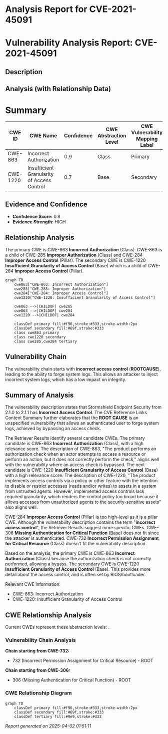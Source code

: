 # Analysis Report for CVE-2021-45091

# Vulnerability Analysis Report: CVE-2021-45091

## Description



## Analysis (with Relationship Data)

# Summary
| CWE ID | CWE Name | Confidence | CWE Abstraction Level | CWE Vulnerability Mapping Label | CWE-Vulnerability Mapping Notes |
|---|---|---|---|---|---|
| CWE-863 | Incorrect Authorization | 0.9 | Class | Primary | Allowed-with-Review |
| CWE-1220 | Insufficient Granularity of Access Control | 0.7 | Base | Secondary | Allowed |

## Evidence and Confidence

*   **Confidence Score:** 0.8
*   **Evidence Strength:** HIGH

## Relationship Analysis
The primary CWE is CWE-863 **Incorrect Authorization** (Class). CWE-863 is a child of CWE-285 **Improper Authorization** (Class) and CWE-284 **Improper Access Control** (Pillar). The secondary CWE is CWE-1220 **Insufficient Granularity of Access Control** (Base) which is a child of CWE-284 **Improper Access Control** (Pillar).

```mermaid
graph TD
    cwe863["CWE-863: Incorrect Authorization"]
    cwe285["CWE-285: Improper Authorization"]
    cwe284["CWE-284: Improper Access Control"]
    cwe1220["CWE-1220: Insufficient Granularity of Access Control"]

    cwe863 -->|CHILDOF| cwe285
    cwe863 -->|CHILDOF| cwe284
    cwe1220 -->|CHILDOF| cwe284

    classDef primary fill:#f96,stroke:#333,stroke-width:2px
    classDef secondary fill:#69f,stroke:#333
    class cwe863 primary
    class cwe1220 secondary
    class cwe285,cwe284 tertiary
```

## Vulnerability Chain
The vulnerability chain starts with **incorrect access control** (**ROOTCAUSE**), leading to the ability to forge system logs. This allows an attacker to inject incorrect system logs, which has a low impact on integrity.

## Summary of Analysis
The vulnerability description states that Stormshield Endpoint Security from 2.1.0 to 2.1.1 has **Incorrect Access Control**. The CVE Reference Links Content Summary further elaborates that the **ROOT CAUSE** is an unspecified vulnerability that allows an authenticated user to forge system logs, achieved by bypassing an access check.

The Retriever Results identify several candidate CWEs. The primary candidate is CWE-863 **Incorrect Authorization** (Class), with a high relevance score. The description of CWE-863, "The product performs an authorization check when an actor attempts to access a resource or perform an action, but it does not correctly perform the check," aligns well with the vulnerability where an access check is bypassed. The next candidate is CWE-1220 **Insufficient Granularity of Access Control** (Base) with a high relevance score. The description of CWE-1220, "The product implements access controls via a policy or other feature with the intention to disable or restrict accesses (reads and/or writes) to assets in a system from untrusted agents. However, implemented access controls lack required granularity, which renders the control policy too broad because it allows accesses from unauthorized agents to the security-sensitive assets" also aligns well.

CWE-284 **Improper Access Control** (Pillar) is too high-level as it is a pillar CWE. Although the vulnerability description contains the term "**incorrect access control**", the Retriever Results suggest more specific CWEs. CWE-306 **Missing Authentication for Critical Function** (Base) does not fit since the attacker is authenticated. CWE-732 **Incorrect Permission Assignment for Critical Resource** (Class) doesn't fit the vulnerability description.

Based on the analysis, the primary CWE is CWE-863 **Incorrect Authorization** (Class) because the authorization check is not correctly performed, allowing a bypass. The secondary CWE is CWE-1220 **Insufficient Granularity of Access Control** (Base). This provides more detail about the access control, and is often set by BIOS/bootloader.

Relevant CWE Information:
- CWE-863: Incorrect Authorization
- CWE-1220: Insufficient Granularity of Access Control


## CWE Relationship Analysis

Current CWEs represent these abstraction levels: .


### Vulnerability Chain Analysis

**Chain starting from CWE-732:**
- 732 (Incorrect Permission Assignment for Critical Resource) - ROOT


**Chain starting from CWE-306:**
- 306 (Missing Authentication for Critical Function) - ROOT



### CWE Relationship Diagram

```mermaid
graph TD
    classDef primary fill:#f96,stroke:#333,stroke-width:2px
    classDef secondary fill:#69f,stroke:#333
    classDef tertiary fill:#9e9,stroke:#333
```



*Report generated on 2025-04-02 01:51:11*
